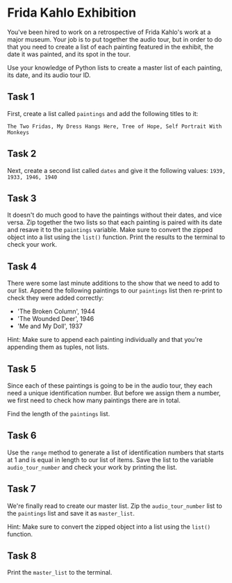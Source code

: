 # Frida Kahlo Exhibition

You've been hired to work on a retrospective of Frida Kahlo's work at a major museum. Your job is to put together the audio tour, but in order to do that you need to create a list of each painting featured in the exhibit, the date it was painted, and its spot in the tour. 

Use your knowledge of Python lists to create a master list of each painting, its date, and its audio tour ID.

## Task 1
First, create a list called `paintings` and add the following titles to it:

`The Two Fridas, My Dress Hangs Here, Tree of Hope, Self Portrait With Monkeys`

## Task 2

Next, create a second list called `dates` and give it the following values:
`1939, 1933, 1946, 1940`

## Task 3 
It doesn't do much good to have the paintings without their dates, and vice versa. 
Zip together the two lists so that each painting is paired with its date and resave it to the `paintings` variable. Make sure to convert the zipped object into a list using the `list()` function. Print the results to the terminal to check your work. 

## Task 4
There were some last minute additions to the show that we need to add to our list. Append the following paintings to our `paintings` list then re-print to check they were added correctly:
- 'The Broken Column', 1944
- 'The Wounded Deer', 1946
- 'Me and My Doll', 1937

Hint: Make sure to append each painting individually and that you're appending them as tuples, not lists. 

## Task 5
Since each of these paintings is going to be in the audio tour, they each need a unique identification number.
But before we assign them a number, we first need to check how many paintings there are in total.

Find the length of the `paintings` list.

## Task 6
Use the `range` method to generate a list of identification numbers that starts at 1 and is equal in length to our list of items. 
Save the list to the variable `audio_tour_number` and check your work by printing the list.

## Task 7 

We're finally read to create our master list. 
Zip the `audio_tour_number` list to the `paintings` list and save it as `master_list`.

Hint: Make sure to convert the zipped object into a list using the `list()` function.

## Task 8 
Print the `master_list` to the terminal.